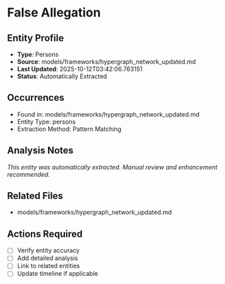 # False Allegation

## Entity Profile
- **Type**: Persons
- **Source**: models/frameworks/hypergraph_network_updated.md
- **Last Updated**: 2025-10-12T03:42:06.763151
- **Status**: Automatically Extracted

## Occurrences
- Found in: models/frameworks/hypergraph_network_updated.md
- Entity Type: persons
- Extraction Method: Pattern Matching

## Analysis Notes
*This entity was automatically extracted. Manual review and enhancement recommended.*

## Related Files
- models/frameworks/hypergraph_network_updated.md

## Actions Required
- [ ] Verify entity accuracy
- [ ] Add detailed analysis
- [ ] Link to related entities
- [ ] Update timeline if applicable
